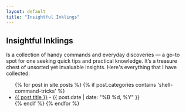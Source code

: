 ```yaml
---
layout: default
title: "Insightful Inklings"
---
```

## Insightful Inklings

Is a collection of handy commands and everyday discoveries — a go-to spot for one seeking quick tips and practical knowledge. It’s a treasure chest of unsorted yet invaluable insights. Here's everything that I have collected:

<ul>
  {% for post in site.posts %}
    {% if post.categories contains 'shell-command-tricks' %}
      <li><a href="{{ post.url }}">{{ post.title }}</a> - {{ post.date | date: "%B %d, %Y" }}</li>
    {% endif %}
  {% endfor %}
</ul>
